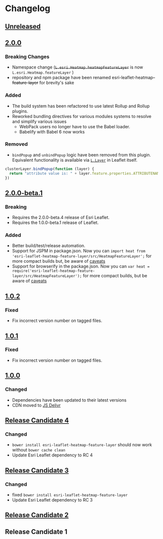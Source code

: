 # Changelog

## [Unreleased][unreleased]

## [2.0.0]

### Breaking Changes

* Namespace change (~~`L.esri.Heatmap.heatmapFeatureLayer`~~ is now `L.esri.Heatmap.featureLayer` )
* repository and npm package have been renamed esri-leaflet-heatmap~~-feature-layer~~ for brevity's sake

### Added

* The build system has been refactored to use latest Rollup and Rollup plugins.
* Reworked bundling directives for various modules systems to resolve and simplify various issues
  * WebPack users no longer have to use the Babel loader.
  * Babelify with Babel 6 now works

### Removed

* `bindPopup` and `unbindPopup` logic have been removed from this plugin.  Equivalent functionality is available via [`L.Layer`](http://leafletjs.com/reference-1.0.0.html#layer-bindpopup) in Leaflet itself.

```js
clusterLayer.bindPopup(function (layer) {
  return "attribute value is: " + layer.feature.properties.ATTRIBUTENAME;
})
```

## [2.0.0-beta.1]

### Breaking

* Requires the 2.0.0-beta.4 release of Esri Leaflet.
* Requires the 1.0.0-beta.1 release of Leaflet.

### Added

* Better build/test/release automation.
* Support for JSPM in package.json. Now you can `import heat from 'esri-leaflet-heatmap-feature-layer/src/HeatmapFeatureLayer';` for more compact builds but, be aware of [caveats](http://blog.izs.me/post/44149270867/why-no-directories-lib-in-node-the-less-snarky)
* Support for browserify in the package.json. Now you can `var heat = require('esri-leaflet-heatmap-feature-layer/src/HeatmapFeatureLayer');` for more compact builds, but be aware of [caveats](http://blog.izs.me/post/44149270867/why-no-directories-lib-in-node-the-less-snarky)

## [1.0.2]

### Fixed

* Fix incorrect version number on tagged files.

## [1.0.1]

### Fixed

* Fix incorrect version number on tagged files.

## [1.0.0]

### Changed

* Dependencies have been updated to their latest versions
* CDN moved to [JS Delivr](http://www.jsdelivr.com/#!leaflet.esri.heatmap-feature-layer)

## [Release Candidate 4]

### Changed

* `bower install esri-leaflet-heatmap-feature-layer` should now work without `bower cache clean`
* Update Esri Leaflet dependency to RC 4

## [Release Candidate 3]

### Changed

* fixed `bower install esri-leaflet-heatmap-feature-layer`
* Update Esri Leaflet dependency to RC 3

## [Release Candidate 2]

## Release Candidate 1

[unreleased]: https://github.com/Esri/esri-leaflet-heatmap/compare/v2.0.0...HEAD
[2.0.0]: https://github.com/Esri/esri-leaflet-heatmap/compare/v2.0.0-beta.1...v2.0.0
[2.0.0-beta.1]: https://github.com/Esri/esri-leaflet-heatmap/compare/v1.0.2...v2.0.0-beta.1
[1.0.2]: https://github.com/Esri/esri-leaflet-heatmap/compare/v1.0.1...v1.0.2
[1.0.1]: https://github.com/Esri/esri-leaflet-heatmap/compare/v1.0.0...v1.0.1
[1.0.0]: https://github.com/Esri/esri-leaflet-heatmap/compare/v1.0.0-rc.4...v1.0.0
[Release Candidate 4]: https://github.com/Esri/esri-leaflet-heatmap/compare/v1.0.0-rc.3...v1.0.0-rc.4
[Release Candidate 3]: https://github.com/Esri/esri-leaflet-heatmap/compare/v1.0.0-rc.2...v1.0.0-rc.3
[Release Candidate 2]: https://github.com/Esri/esri-leaflet-heatmap/compare/v1.0.0-rc.1...v1.0.0-rc.2